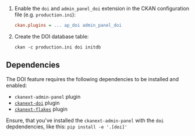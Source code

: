 1. Enable the `doi` and `admin_panel_doi` extension in the CKAN configuration file (e.g. `production.ini`):

    ```ini
    ckan.plugins = ... ap_doi admin_panel_doi
    ```

2. Create the DOI database table:

    ```shell
    ckan -c production.ini doi initdb
    ```

## Dependencies

The DOI feature requires the following dependencies to be installed and enabled:

- `ckanext-admin-panel` plugin
- [`ckanext-doi`](https://github.com/NaturalHistoryMuseum/ckanext-doi) plugin
- [`ckanext-flakes`](https://github.com/DataShades/ckanext-flakes) plugin

Ensure, that you've installed the `ckanext-admin-panel` with the `doi` depdendencies, like this:
`pip install -e '.[doi]'`
